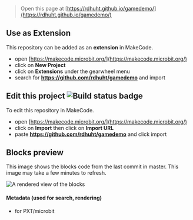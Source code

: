 
> Open this page at [https://rdhuht.github.io/gamedemo/](https://rdhuht.github.io/gamedemo/)

## Use as Extension

This repository can be added as an **extension** in MakeCode.

* open [https://makecode.microbit.org/](https://makecode.microbit.org/)
* click on **New Project**
* click on **Extensions** under the gearwheel menu
* search for **https://github.com/rdhuht/gamedemo** and import

## Edit this project ![Build status badge](https://github.com/rdhuht/gamedemo/workflows/MakeCode/badge.svg)

To edit this repository in MakeCode.

* open [https://makecode.microbit.org/](https://makecode.microbit.org/)
* click on **Import** then click on **Import URL**
* paste **https://github.com/rdhuht/gamedemo** and click import

## Blocks preview

This image shows the blocks code from the last commit in master.
This image may take a few minutes to refresh.

![A rendered view of the blocks](https://github.com/rdhuht/gamedemo/raw/master/.github/makecode/blocks.png)

#### Metadata (used for search, rendering)

* for PXT/microbit
<script src="https://makecode.com/gh-pages-embed.js"></script><script>makeCodeRender("{{ site.makecode.home_url }}", "{{ site.github.owner_name }}/{{ site.github.repository_name }}");</script>

